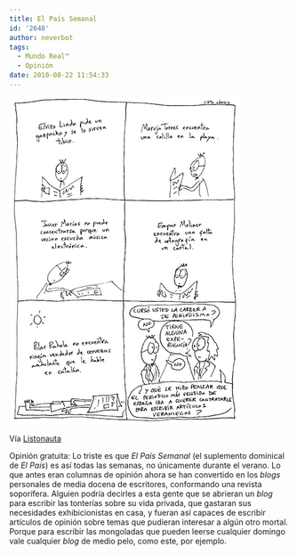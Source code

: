 ```yaml
---
title: El País Semanal
id: '2648'
author: neverbot
tags:
  - Mundo Real™
  - Opinión
date: 2010-08-22 11:54:33
---
```


![201008221148.jpg](./el-pais-semanal/201008221148.jpg)

Vía [Listonauta](http://listo.tumblr.com/post/989235306/verano)

Opinión gratuita: Lo triste es que _El País Semanal_ (el suplemento dominical de _El País_) es así todas las semanas, no únicamente durante el verano. Lo que antes eran columnas de opinión ahora se han convertido en los _blogs_ personales de media docena de escritores, conformando una revista soporífera. Alguien podría decirles a esta gente que se abrieran un _blog_ para escribir las tonterías sobre su vida privada, que gastaran sus necesidades exhibicionistas en casa, y fueran así capaces de escribir artículos de opinión sobre temas que pudieran interesar a algún otro mortal. Porque para escribir las mongoladas que pueden leerse cualquier domingo vale cualquier _blog_ de medio pelo, como este, por ejemplo.